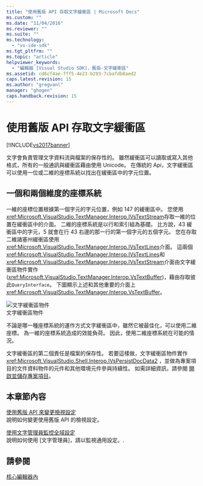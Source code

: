 ```yaml
---
title: "使用舊版 API 存取文字緩衝區 | Microsoft Docs"
ms.custom: ""
ms.date: "11/04/2016"
ms.reviewer: ""
ms.suite: ""
ms.technology: 
  - "vs-ide-sdk"
ms.tgt_pltfrm: ""
ms.topic: "article"
helpviewer_keywords: 
  - "編輯器 [Visual Studio SDK]，舊版-文字緩衝區"
ms.assetid: cd6cf4ae-fff5-4e23-b293-7cbafdb8aed2
caps.latest.revision: 15
ms.author: "gregvanl"
manager: "ghogen"
caps.handback.revision: 15
---
```

# 使用舊版 API 存取文字緩衝區
[!INCLUDE[vs2017banner](../code-quality/includes/vs2017banner.md)]

文字會負責管理文字資料流與檔案的保存性的。  雖然緩衝區可以讀取或寫入其他格式，所有的一般通訊與緩衝區藉由使用 Unicode。  在傳統的 Api，文字緩衝區可以使用一位或二維的座標系統以找出在緩衝區中的字元位置。  
  
## 一個和兩個維度的座標系統  
 一維的座標位置根據第一個字元的字元位置，例如 147 的緩衝區中。  您使用<xref:Microsoft.VisualStudio.TextManager.Interop.IVsTextStream>存取一維的位置在緩衝區中的介面。  二維的座標系統是以行和索引組為基礎。  比方說，43 緩衝區中的字元，5 就會在行 43 右邊的那一行的第一個字元的五個字元。  您在存取二維諸塞州緩衝區使用<xref:Microsoft.VisualStudio.TextManager.Interop.IVsTextLines>介面。  這兩個<xref:Microsoft.VisualStudio.TextManager.Interop.IVsTextLines>和<xref:Microsoft.VisualStudio.TextManager.Interop.IVsTextStream>介面由文字緩衝區物件實作 \(<xref:Microsoft.VisualStudio.TextManager.Interop.VsTextBuffer>\)，藉由存取彼此`QueryInterface`。  下圖顯示上述和其他重要的介面上<xref:Microsoft.VisualStudio.TextManager.Interop.VsTextBuffer>。  
  
 ![文字緩衝區物件](~/docs/extensibility/media/vstextbuffer.gif "vsTextBuffer")  
文字緩衝區物件  
  
 不論是哪一種座標系統的運作方式文字緩衝區中，雖然它被最佳化，可以使用二維座標。  為一維的座標系統造成的效能負荷。  因此，使用二維座標系統在可能的情況。  
  
 文字緩衝區的第二個責任是檔案的保存性。  若要這樣做，文字緩衝區物件實作<xref:Microsoft.VisualStudio.Shell.Interop.IVsPersistDocData2> ，並做為專案項目的文件資料物件的元件和其他環境元件參與持續性。  如需詳細資訊，請參閱 [開啟並儲存專案項目](../extensibility/internals/opening-and-saving-project-items.md)。  
  
## 本章節內容  
 [使用舊版 API 來變更檢視設定](../extensibility/changing-view-settings-by-using-the-legacy-api.md)  
 說明如何變更使用舊版 API 的檢視設定。  
  
 [使用文字管理員監控全域設定](../extensibility/using-the-text-manager-to-monitor-global-settings.md)  
 說明如何使用 \[文字管理員\]，請以監視通用設定。.  
  
## 請參閱  
 [核心編輯器內](../extensibility/inside-the-core-editor.md)